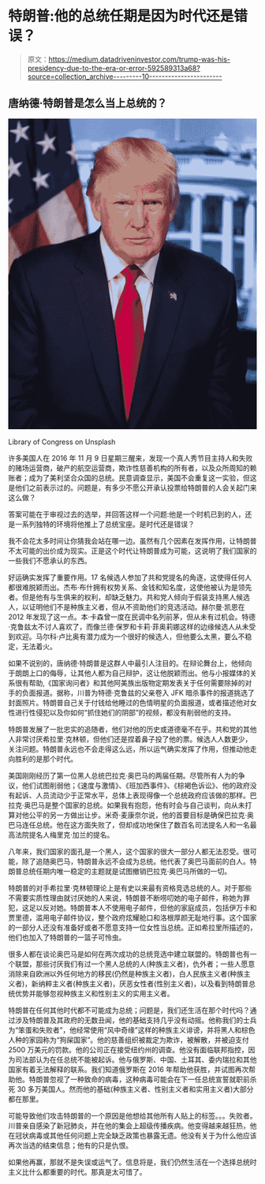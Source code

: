 # 特朗普:他的总统任期是因为时代还是错误？

> 原文：<https://medium.datadriveninvestor.com/trump-was-his-presidency-due-to-the-era-or-error-592589313a68?source=collection_archive---------10----------------------->

## 唐纳德·特朗普是怎么当上总统的？

![](img/b5e5a94848b663e964807f603cc9805f.png)

Library of Congress on Unsplash

许多美国人在 2016 年 11 月 9 日星期三醒来，发现一个真人秀节目主持人和失败的赌场运营商，破产的航空运营商，欺诈性慈善机构的所有者，以及众所周知的赖账者；成为了美利坚合众国的总统。民意调查显示，美国不会重复这一实验，但这是他们之前表示过的。问题是，有多少不愿公开承认投票给特朗普的人会关起门来这么做？

答案可能在于审视过去的选举，并回答这样一个问题:他是一个时机已到的人，还是一系列独特的环境将他推上了总统宝座。是时代还是错误？

我不会花太多时间让你猜我会站在哪一边。虽然有几个因素在发挥作用，让特朗普不太可能的出价成为现实。正是这个时代让特朗普成为可能，这说明了我们国家的一些我们不愿承认的东西。

好运确实发挥了重要作用。17 名候选人参加了共和党提名的角逐，这使得任何人都很难脱颖而出。杰布·布什拥有权势关系、金钱和知名度，这使他被认为是领先者。但是他有与生俱来的权利，却缺乏魅力。共和党人倾向于假装支持黑人候选人，以证明他们不是种族主义者，但从不资助他们的竞选活动。赫尔曼·凯恩在 2012 年发现了这一点。本·卡森曾一度在民调中名列前茅，但从未有过机会。特德·克鲁兹太不讨人喜欢了，而像兰德·保罗和卡莉·菲奥莉娜这样的边缘候选人从未受到欢迎。马尔科·卢比奥有潜力成为一个很好的候选人，但他要么太黑，要么不稳定，无法着火。

如果不说别的，唐纳德·特朗普是这群人中最引人注目的。在辩论舞台上，他倾向于朗朗上口的侮辱，让其他人都为自己辩护，这让他脱颖而出。他与小报媒体的关系很有帮助,《国家询问者》和其他阿美族出版物定期发表关于任何需要除掉的对手的负面报道。据称，川普为特德·克鲁兹的父亲卷入 JFK 暗杀事件的报道挑选了封面照片。特朗普自己关于付钱给他睡过的色情明星的负面报道，或者描述他对女性进行性侵犯以及你如何“抓住她们的阴部”的视频，都没有削弱他的支持。

特朗普发展了一批忠实的追随者，他们对他的历史或道德毫不在乎。共和党的其他人非常讨厌希拉里·克林顿，但他们还是捏着鼻子投了他的票。候选人人数更少，关注问题。特朗普永远也不会走得这么远，所以运气确实发挥了作用，但推动他走向胜利的是那个时代。

美国刚刚经历了第一位黑人总统巴拉克·奥巴马的两届任期。尽管所有人为的争议，他们试图削弱他；《速度与激情》、《班加西事件》、《棕褐色诉讼》、他的政府没有起诉、人员流动少于正常水平，总体上表现得像一个总统政府应该做的那样。巴拉克·奥巴马是整个国家的总统。如果我有抱怨，他有时会与自己谈判，向从未打算对他公平的另一方做出让步。米奇·麦康奈尔说，他的首要目标是确保巴拉克·奥巴马连任总统。他在这方面失败了，但却成功地保住了数百名司法提名人和一名最高法院提名人梅里克·加兰的提名。

八年来，我们国家的面孔是一个黑人，这个国家的很大一部分人都无法忍受。很可能，除了追随奥巴马，特朗普永远不会成为总统。他代表了奥巴马面前的白人。特朗普总统任期内唯一稳定的主题就是试图撤销巴拉克·奥巴马所做的一切。

特朗普的对手希拉里·克林顿理论上是有史以来最有资格竞选总统的人。对于那些不需要实质性理由就讨厌她的人来说，特朗普不断唠叨她的电子邮件，称她为罪犯，这足以反对她。特朗普本人不使用电子邮件，但他的家庭成员，包括伊万卡和贾里德，滥用电子邮件协议，整个政府炫耀舱口和洛根厚颜无耻地行事。这个国家的一部分人还没有准备好或者不愿意支持一位女性当总统。正如希拉里所描述的，他们也加入了特朗普的一篮子可怜虫。

很多人都在谈论奥巴马是如何在两次成功的总统竞选中建立联盟的。特朗普也有一个联盟，那些讨厌我们有过一个黑人总统的人(种族主义者)，仇外者；一些人愿意消除来自欧洲以外任何地方的移民(仍然是种族主义者)，白人民族主义者(种族主义者)，新纳粹主义者(种族主义者)，厌恶女性者(性别主义者)，以及看到特朗普总统优势并能够忽视种族主义和性别主义的实用主义者。

特朗普在任何其他时代都不可能成为总统；问题是，我们还生活在那个时代吗？通过涉及特朗普及其政府的无数丑闻，他的基础支持几乎没有动摇。他称我们的士兵为“笨蛋和失败者”，他经常使用“风中奇缘”这样的种族主义诽谤，并将黑人和棕色人种的家园称为“狗屎国家”。他的慈善组织被裁定为欺诈，被解散，并被迫支付 2500 万美元的罚款。他的公司正在接受纽约州的调查。他没有面临联邦指控，因为司法部认为在任总统不能被起诉。他与俄罗斯、中国、土耳其、委内瑞拉和其他国家有着无法解释的联系。我们知道俄罗斯在 2016 年帮助他获胜，并试图再次帮助他。特朗普忽视了一种致命的病毒，这种病毒可能会在下一任总统宣誓就职前杀死 30 多万美国人。然而他的基础(种族主义者、性别主义者和实用主义者)大部分都在那里。

可能导致他们攻击特朗普的一个原因是他想给其他所有人贴上的标签。。。失败者。川普亲自感染了新冠肺炎，并在他的集会上超级传播疾病。他变得越来越狂热，他在冠状病毒或其他任何问题上完全缺乏政策也暴露无遗。他没有关于为什么他应该再次当选的结束信息；他有的只是仇恨。

如果他再赢，那就不是失误或运气了。信息将是，我们仍然生活在一个选择总统时主义比什么都重要的时代。那真是太可惜了。